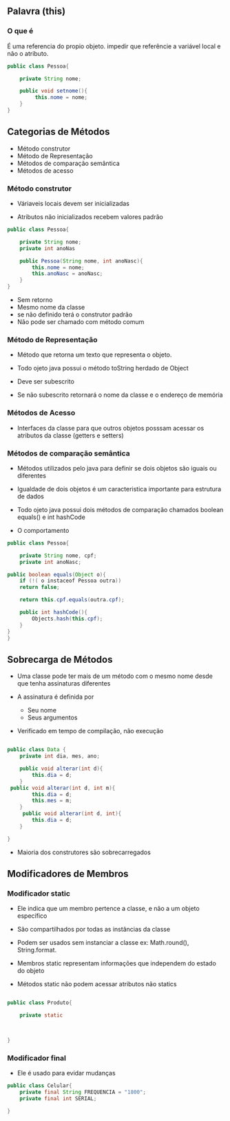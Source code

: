## Palavra (this)

### O que é
É uma referencia do propio objeto.
impedir que referêncie a variável local e não o atributo.

```java
public class Pessoa{ 

    private String nome;

    public void setnome(){
         this.nome = nome;
    }
}
```
## Categorias de Métodos

- Método construtor
- Método de Representação
- Métodos de comparação semântica
- Métodos de acesso

### Método construtor

- Váriaveis locais devem ser inicializadas

- Atributos não inicializados recebem valores padrão

```java
public class Pessoa{ 

    private String nome;
    private int anoNas

    public Pessoa(String nome, int anoNasc){
        this.nome = nome;
        this.anoNasc = anoNasc;
    }
}
```

- Sem retorno
- Mesmo nome da classe
- se não definido terá o construtor padrão
- Não pode ser chamado com método comum

### Método de Representação

- Método que retorna um texto que representa o objeto.

- Todo ojeto java possui o método toString herdado de Object

- Deve ser subescrito

- Se não subescrito retornará o nome da classe e o endereço de memória

### Métodos de Acesso

- Interfaces da classe para que outros objetos posssam acessar os atributos da classe (getters e setters)

### Métodos de comparação semântica

- Métodos utilizados pelo java para definir  se dois objetos são iguais ou diferentes

- Igualdade de dois objetos é um caracteristica importante para estrutura de dados

- Todo ojeto java possui dois métodos de comparação chamados boolean equals() e  int hashCode

- O comportamento 

```java
public class Pessoa{

    private String nome, cpf;
    private int anoNasc;

public boolean equals(Object o){
    if (!( o instaceof Pessoa outra))
    return false;

    return this.cpf.equals(outra.cpf);

    public int hashCode(){
        Objects.hash(this.cpf);
    }
}
}
```

## Sobrecarga de Métodos 

- Uma classe pode ter mais de um método com o mesmo nome desde que tenha assinaturas diferentes

- A assinatura é definida por
    - Seu nome
    - Seus argumentos
- Verificado em tempo de compilação, não execução

```java

public class Data {
    private int dia, mes, ano;

    public void alterar(int d){
        this.dia = d;
    }
 public void alterar(int d, int m){
        this.dia = d;
        this.mes = m;
    }
     public void alterar(int d, int){
        this.dia = d;
    }

}

```
- Maioria dos construtores são sobrecarregados

## Modificadores de Membros

### Modificador static
 
- Ele indica que um membro pertence a classe, e não a um objeto específico

- São compartilhados por todas as instâncias da classe

- Podem ser usados sem instanciar a classe ex: Math.round(), String.format.

- Membros static representam informações que independem do estado do objeto

- Métodos static não podem acessar atributos não statics

```java

public class Produto{

    private static
    


}

```


### Modificador final

- Ele é usado para evidar mudanças

```java
public class Celular{
    private final String FREQUENCIA = "1800";
    private final int SERIAL;

}
```